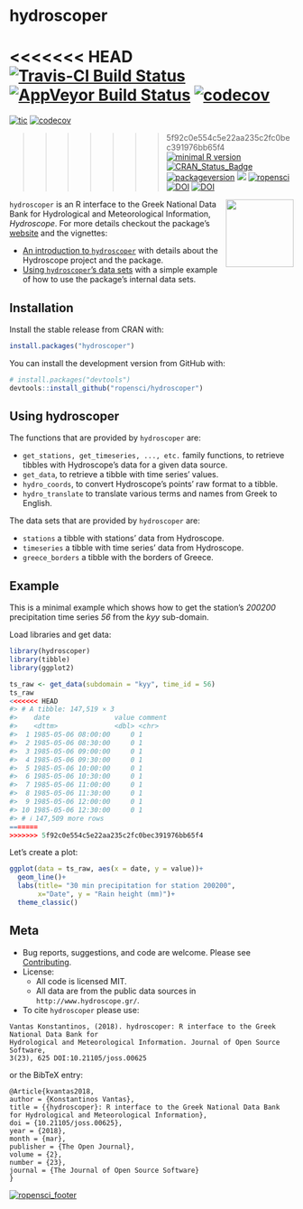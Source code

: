 hydroscoper
================

<!-- README.md is generated from README.Rmd. Please edit that file -->

<<<<<<< HEAD
[![Travis-CI Build
Status](https://app.travis-ci.com/ropensci/hydroscoper.svg?branch=master)](https://app.travis-ci.com/ropensci/hydroscoper)
[![AppVeyor Build
Status](https://ci.appveyor.com/api/projects/status/github/ropensci/hydroscoper?branch=master&svg=true)](https://ci.appveyor.com/project/ropensci/hydroscoper)
[![codecov](https://app.codecov.io/gh/ropensci/hydroscoper/branch/master/graph/badge.svg)](https://app.codecov.io/gh/ropensci/hydroscoper)
=======
[![tic](https://github.com/ropensci/hydroscoper/workflows/tic/badge.svg?branch=master)](https://github.com/ropensci/hydroscoper/actions)
[![codecov](https://codecov.io/github/ropensci/hydroscoper/branch/master/graphs/badge.svg)](https://app.codecov.io/gh/ropensci/hydroscoper)
>>>>>>> 5f92c0e554c5e22aa235c2fc0bec391976bb65f4
[![minimal R
version](https://img.shields.io/badge/R%3E%3D-3.4-6666ff.svg)](https://cran.r-project.org/)
[![CRAN_Status_Badge](http://www.r-pkg.org/badges/version/hydroscoper)](https://cran.r-project.org/package=hydroscoper)
[![packageversion](https://img.shields.io/badge/Package%20version-1.7.0-orange.svg?style=flat-square)](https://github.com/ropensci/hydroscoper)
[![](https://cranlogs.r-pkg.org/badges/grand-total/hydroscoper)](https://cran.r-project.org/package=hydroscoper)
[![ropensci](https://badges.ropensci.org/185_status.svg)](https://github.com/ropensci/software-review/issues/185)
[![DOI](https://zenodo.org/badge/DOI/10.5281/zenodo.1196540.svg)](https://doi.org/10.5281/zenodo.1196540)
[![DOI](http://joss.theoj.org/papers/10.21105/joss.00625/status.svg)](https://doi.org/10.21105/joss.00625)

<img src="https://github.com/ropensci/hydroscoper/raw/master/man/figures/hydroscoper_hex.png" align = "right" width = 120/>

`hydroscoper` is an R interface to the Greek National Data Bank for
Hydrological and Meteorological Information, *Hydroscope*. For more
details checkout the package’s
[website](https://docs.ropensci.org/hydroscoper/) and the vignettes:

- [An introduction to
  `hydroscoper`](https://docs.ropensci.org/hydroscoper/articles/intro_hydroscoper.html)
  with details about the Hydroscope project and the package.
- [Using `hydroscoper`’s data
  sets](https://docs.ropensci.org/hydroscoper/articles/stations_with_data.html)
  with a simple example of how to use the package’s internal data sets.

## Installation

Install the stable release from CRAN with:

``` r
install.packages("hydroscoper")
```

You can install the development version from GitHub with:

``` r
# install.packages("devtools")
devtools::install_github("ropensci/hydroscoper")
```

## Using hydroscoper

The functions that are provided by `hydroscoper` are:

- `get_stations, get_timeseries, ..., etc.` family functions, to
  retrieve tibbles with Hydroscope’s data for a given data source.
- `get_data`, to retrieve a tibble with time series’ values.  
- `hydro_coords`, to convert Hydroscope’s points’ raw format to a
  tibble.
- `hydro_translate` to translate various terms and names from Greek to
  English.

The data sets that are provided by `hydroscoper` are:

- `stations` a tibble with stations’ data from Hydroscope.
- `timeseries` a tibble with time series’ data from Hydroscope.
- `greece_borders` a tibble with the borders of Greece.

## Example

This is a minimal example which shows how to get the station’s *200200*
precipitation time series *56* from the *kyy* sub-domain.

Load libraries and get data:

``` r
library(hydroscoper)
library(tibble)
library(ggplot2)

ts_raw <- get_data(subdomain = "kyy", time_id = 56)
ts_raw
<<<<<<< HEAD
#> # A tibble: 147,519 × 3
#>    date                value comment
#>    <dttm>              <dbl> <chr>  
#>  1 1985-05-06 08:00:00     0 1      
#>  2 1985-05-06 08:30:00     0 1      
#>  3 1985-05-06 09:00:00     0 1      
#>  4 1985-05-06 09:30:00     0 1      
#>  5 1985-05-06 10:00:00     0 1      
#>  6 1985-05-06 10:30:00     0 1      
#>  7 1985-05-06 11:00:00     0 1      
#>  8 1985-05-06 11:30:00     0 1      
#>  9 1985-05-06 12:00:00     0 1      
#> 10 1985-05-06 12:30:00     0 1      
#> # ℹ 147,509 more rows
=======
>>>>>>> 5f92c0e554c5e22aa235c2fc0bec391976bb65f4
```

Let’s create a plot:

``` r
ggplot(data = ts_raw, aes(x = date, y = value))+
  geom_line()+
  labs(title= "30 min precipitation for station 200200",
       x="Date", y = "Rain height (mm)")+
  theme_classic()
```

## Meta

- Bug reports, suggestions, and code are welcome. Please see
  [Contributing](https://github.com/ropensci/hydroscoper/blob/master/CONTRIBUTING.md).
- License:
  - All code is licensed MIT.
  - All data are from the public data sources in
    `http://www.hydroscope.gr/`.
- To cite `hydroscoper` please use:

<!-- -->

    Vantas Konstantinos, (2018). hydroscoper: R interface to the Greek National Data Bank for
    Hydrological and Meteorological Information. Journal of Open Source Software,
    3(23), 625 DOI:10.21105/joss.00625

or the BibTeX entry:

    @Article{kvantas2018,
    author = {Konstantinos Vantas},
    title = {{hydroscoper}: R interface to the Greek National Data Bank for Hydrological and Meteorological Information},
    doi = {10.21105/joss.00625},
    year = {2018},
    month = {mar},
    publisher = {The Open Journal},
    volume = {2},
    number = {23},
    journal = {The Journal of Open Source Software}
    }

[![ropensci_footer](http://ropensci.org/public_images/github_footer.png)](https://ropensci.org)
